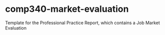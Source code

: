 # comp340-market-evaluation
Template for the Professional Practice Report, which contains a Job Market Evaluation
